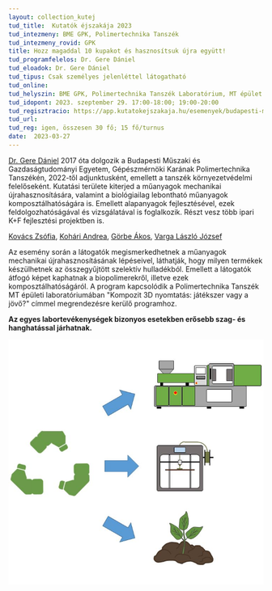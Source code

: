 ```yaml
---
layout: collection_kutej
tud_title:  Kutatók éjszakája 2023
tud_intezmeny: BME GPK, Polimertechnika Tanszék
tud_intezmeny_rovid: GPK
title: Hozz magaddal 10 kupakot és hasznosítsuk újra együtt!
tud_programfelelos: Dr. Gere Dániel
tud_eloadok: Dr. Gere Dániel
tud_tipus: Csak személyes jelenléttel látogatható
tud_online: 
tud_helyszin: BME GPK, Polimertechnika Tanszék Laboratórium, MT épület Bertalan L. utca felőli bejárat
tud_idopont: 2023. szeptember 29. 17:00-18:00; 19:00-20:00
tud_regisztracio: https://app.kutatokejszakaja.hu/esemenyek/budapesti-muszaki-es-gazdasagtudomanyi-egyetem/hozz-magaddal-10-kupakot-es-hasznositsuk-ujra-egyutt
tud_url: 
tud_reg: igen, összesen 30 fő; 15 fő/turnus
date:  2023-03-27
---
```


[Dr. Gere Dániel](http://www.pt.bme.hu/munkatarsadatlap.php?id=kb45kox2hu4xxz4jn8u627pwn3ok78975d9exw6c&l=m) 2017 óta dolgozik a Budapesti Műszaki és Gazdaságtudományi Egyetem, Gépészmérnöki Karának Polimertechnika Tanszékén, 2022-től adjunktusként, emellett a tanszék környezetvédelmi felelőseként. Kutatási területe kiterjed a műanyagok mechanikai újrahasznosítására, valamint a biológiailag lebontható műanyagok komposztálhatóságára is. Emellett alapanyagok fejlesztésével, ezek feldolgozhatóságával és vizsgálatával is foglalkozik. Részt vesz több ipari K+F fejlesztési projektben is.

[Kovács Zsófia](http://www.pt.bme.hu/munkatarsadatlap.php?id=ek4b3z8s865j5u2c45A79qo25wm5z8Ag4A2jcubz&l=m), [Kohári Andrea](http://www.pt.bme.hu/munkatarsadatlap.php?id=72s794mv2u2s4334p785un64x2xk2g6j2fhum2h5&l=m),
[Görbe Ákos](http://www.pt.bme.hu/munkatarsadatlap.php?id=8z5tj52s7Bt2cB6k55c737672ybk829774gc2rd9&l=m), [Varga László József](http://www.pt.bme.hu/munkatarsadatlap.php?id=9t28uf5cvB26vv649pg8dgu327494ex4mxdp6v9u&l=m)

Az esemény során a látogatók megismerkedhetnek a műanyagok mechanikai újrahasznosításának lépéseivel, láthatják, hogy milyen termékek készülhetnek az összegyűjtött szelektív hulladékból. Emellett a látogatók átfogó képet kaphatnak a biopolimerekről, illetve ezek komposztálhatóságáról.  A program kapcsolódik a Polimertechnika Tanszék MT épületi laboratóriumában "Kompozit 3D nyomtatás: játékszer vagy a jövő?" címmel megrendezésre kerülő programhoz.

**Az egyes labortevékenységek bizonyos esetekben erősebb szag- és hanghatással járhatnak.**

![Hozz magaddal 10 kupakot és hasznosítsuk újra együtt!](images/hozz-magaddal-10-kupakot-es-hasznositsuk-ujra-egyutt.jpg)
